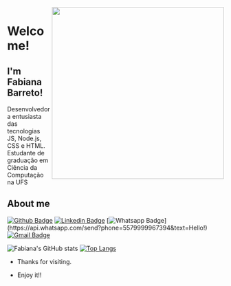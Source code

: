 <img align="right" width="400" height="400" src="https://user-images.githubusercontent.com/39680930/97121174-0ca9f780-16fb-11eb-84c2-7ff83ed533b4.png">
 
# Welcome!
 
## I'm Fabiana Barreto!
 
Desenvolvedora entusiasta das tecnologias JS, Node.js, CSS e HTML. 
Estudante de graduação em Ciência da Computação na UFS
 
## About me 
[![Github Badge](https://img.shields.io/badge/-Github-000?style=flat-square&logo=Github&logoColor=white&link=https://github.com/fabifelicia)](https://github.com/fabifelicia)
[![Linkedin Badge](https://img.shields.io/badge/-LinkedIn-blue?style=flat-square&logo=Linkedin&logoColor=white&link=www.linkedin.com/in/fabiana-barreto2)](www.linkedin.com/in/fabiana-barreto2)
[![Whatsapp Badge](https://img.shields.io/badge/-Whatsapp-4CA143?style=flat-square&labelColor=4CA143&logo=whatsapp&logoColor=white&link=https://api.whatsapp.com/send?phone=5579999967394&text=Hello!)](https://api.whatsapp.com/send?phone=5579999967394&text=Hello!)
[![Gmail Badge](https://img.shields.io/badge/-Gmail-c14438?style=flat-square&logo=Gmail&logoColor=white&link=mailto:fabianabarretomenezes@gmail.com)](mailto:fabianabarretomenezes@gmail.com)
 
![Fabiana's GitHub stats](https://github-readme-stats.vercel.app/api?username=fabifelicia&show_icons=true&theme=default)
[![Top Langs](https://github-readme-stats.vercel.app/api/top-langs/?username=fabifelicia&layout=compact&theme=default)](https://github.com/fabifelicia/github-readme-stats)


 
- Thanks for visiting.  
 
- Enjoy it!! 

